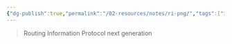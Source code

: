 ```yaml
---
{"dg-publish":true,"permalink":"/02-resources/notes/ri-png/","tags":["informatik/netzwerk/protokoll"],"noteIcon":"","updated":"2025-10-29T12:59:09.830+01:00"}
---
```


> Routing Information Protocol next generation